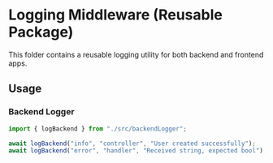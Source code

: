 # Logging Middleware (Reusable Package)

This folder contains a reusable logging utility for both backend and frontend apps.

## Usage

### Backend Logger

```ts
import { logBackend } from "./src/backendLogger";

await logBackend("info", "controller", "User created successfully");
await logBackend("error", "handler", "Received string, expected bool");
